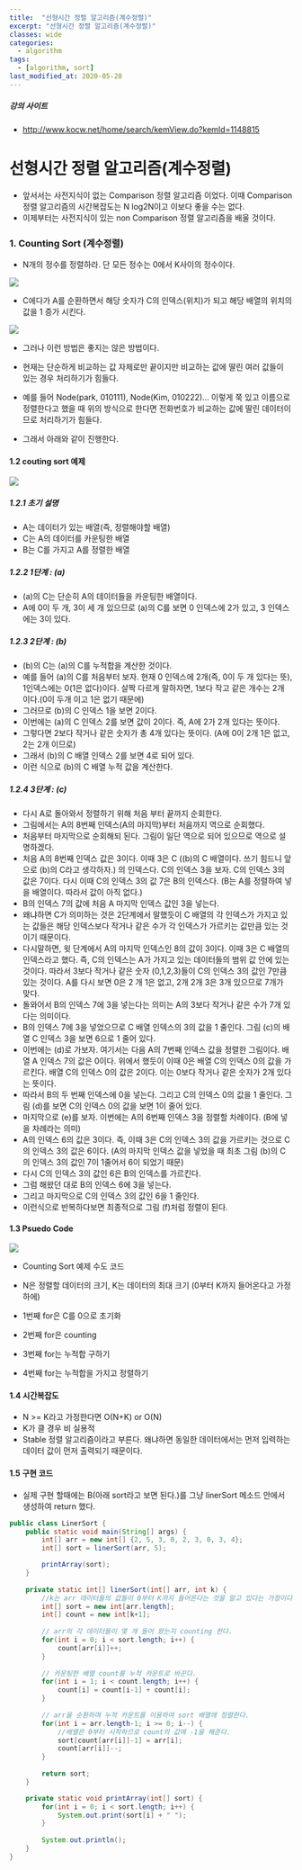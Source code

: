 ```yaml
---
title:  "선형시간 정렬 알고리즘(계수정렬)"
excerpt: "선형시간 정렬 알고리즘(계수정렬)"
classes: wide
categories:
  - algorithm
tags:
  - [algorithm, sort]
last_modified_at: 2020-05-28
---
```


##### 강의 사이트

* http://www.kocw.net/home/search/kemView.do?kemId=1148815



# 선형시간 정렬 알고리즘(계수정렬)

* 앞서서는 사전지식이 없는 Comparison 정렬 알고리즘 이었다. 이때 Comparison 정렬 알고리즘의 시간복잡도는 N log2N이고 이보다 좋을 수는 없다.
* 이제부터는 사전지식이 있는 non Comparison 정렬 알고리즘을 배울 것이다.



### 1. Counting Sort (계수정렬)

* N개의 정수를 정렬하라. 단 모든 정수는 0에서 K사이의 정수이다.



![]({{site.url}}/assets/images/algo42.PNG)

* C에다가 A를 순환하면서 해당 숫자가 C의 인덱스(위치)가 되고 해당 배열의 위치의 값을 1 증가 시킨다.

![]({{site.url}}/assets/images/algo43.PNG)

* 그러나 이런 방법은 좋지는 않은 방법이다.
* 현재는 단순하게 비교하는 값 자체로만 끝이지만 비교하는 값에 딸린 여러 값들이 있는 경우 처리하기가 힘들다.
* 예를 들어 Node(park, 010111), Node(Kim, 010222)... 이렇게 쭉 있고 이름으로 정렬한다고 했을 때 위의 방식으로 한다면 전화번호가 비교하는 값에 딸린 데이터이므로 처리하기가 힘들다.

* 그래서 아래와 같이 진행한다.

#### 1.2 couting sort 예제

![]({{site.url}}/assets/images/algo44.PNG)

##### 1.2.1 초기 설명

* A는 데이터가 있는 배열(즉, 정렬해야할 배열)
* C는 A의 데이터를 카운팅한 배열
* B는 C를 가지고 A를 정렬한 배열

##### 1.2.2 1단계 : (a)

* (a)의 C는 단순히 A의 데이터들을 카운팅한 배열이다. 
* A에 0이 두 개, 3이 세 개 있으므로 (a)의 C를 보면 0 인덱스에 2가 있고, 3 인덱스에는 3이 있다.

##### 1.2.3 2단계 : (b)

* (b)의 C는 (a)의 C를 누적합을 계산한 것이다.
* 예를 들어 (a)의 C를 처음부터 보자. 현재 0 인덱스에 2개(즉, 0이 두 개 있다는 뜻), 1인덱스에는 0(1은 없다)이다. 살짝 다르게 말하자면, 1보다 작고 같은 개수는 2개 이다.(0이 두개 이고 1은 없기 때문에)
* 그러므로 (b)의 C 인덱스 1을 보면 2이다.
* 이번에는 (a)의 C 인덱스 2를 보면 값이 2이다. 즉, A에 2가 2개 있다는 뜻이다.
* 그렇다면 2보다 작거나 같은 숫자가 총 4개 있다는 뜻이다. (A에 0이 2개 1은 없고, 2는 2개 이므로)
* 그래서 (b)의 C 배열 인덱스 2를 보면 4로 되어 있다. 
* 이런 식으로 (b)의 C 배열 누적 값을 계산한다.

##### 1.2.4 3단계 : (c)

* 다시 A로 돌아와서 정렬하기 위해 처음 부터 끝까지 순회한다.
* 그림에서는 A의 8번째 인덱스(A의 마지막)부터 처음까지 역으로 순회했다.
* 처음부터 마지막으로 순회해되 된다. 그림이 일단 역으로 되어 있으므로 역으로 설명하겠다.
* 처음 A의 8번째 인덱스 값은 3이다. 이때 3은 C ((b)의 C 배열이다. 쓰기 힘드니 앞으로 (b)의 C라고 생각하자.) 의 인덱스다. C의 인덱스 3을 보자. C의 인덱스 3의 값은 7이다. 다시 이때 C의 인덱스 3의 값 7은 B의 인덱스다. (B는 A를 정렬하여 넣을 배열이다. 따라서 값이 아직 없다.)
* B의 인덱스 7의 값에 처음 A 마지막 인덱스 값인 3을 넣는다.
* 왜냐하면 C가 의미하는 것은 2단계에서 말했듯이 C 배열의 각 인덱스가 가지고 있는 값들은 해당 인덱스보다 작거나 같은 수가 각 인덱스가 가르키는 값만큼 있는 것이기 때문이다.
* 다시말하면, 윗 단계에서 A의 마지막 인덱스인 8의 값이 3이다. 이때 3은 C 배열의 인덱스라고 했다. 즉, C의 인덱스는 A가 가지고 있는 데이터들의 범위 값 안에 있는 것이다. 따라서 3보다 작거나 같은 숫자 (0,1,2,3)들이 C의 인덱스 3의 값인 7만큼 있는 것이다. A를 다시 보면 0은 2 개 1은 없고, 2개 2개 3은 3개 있으므로 7개가 맞다.
* 돌와어서 B의 인덱스 7에 3을 넣는다는 의미는 A의 3보다 작거나 같은 수가 7개 있다는 의미이다.
* B의 인덱스 7에 3을 넣었으므로 C 배열 인덱스의 3의 값을 1 줄인다. 그림 (c)의 배열 C 인덱스 3을 보면 6으로 1 줄어 있다.
* 이번에는 (d)로 가보자. 여기서는 다음 A의 7번째 인덱스 값을 정렬한 그림이다. 배열 A 인덱스 7의 값은 0이다. 위에서 했듯이 이때 0은 배열 C의 인덱스 0의 값을 가르킨다. 배열 C의 인덱스 0의 값은 2이다. 이는 0보다 작거나 같은 숫자가 2개 있다는 뜻이다. 
* 따라서 B의 두 번째 인덱스에 0을 넣는다. 그리고 C의 인덱스 0의 값을 1 줄인다. 그림 (d)를 보면 C의 인덱스 0의 값을 보면 1이 줄어 있다.
* 마지막으로 (e)를 보자. 이번에는 A의 6번째 인덱스 3을 정렬할 차례이다. (B에 넣을 차례라는 의미)
* A의 인덱스 6의 값은 3이다. 즉, 이때 3은 C의 인덱스 3의 값을 가르키는 것으로 C의 인덱스 3의 값은 6이다. (A의 마지막 인덱스 값을 넣었을 때  최초 그림 (b)의 C의 인덱스 3의 값인 7이 1줄어서 6이 되었기 때문)
* 다시 C의 인덱스 3의 값인 6은 B의 인덱스를 가르킨다. 
* 그럼 해왔던 대로 B의 인덱스 6에 3을 넣는다.
* 그리고 마지막으로 C의 인덱스 3의 값인 6을 1 줄인다.
* 이런식으로 반복하다보면 최종적으로 그림 (f)처럼 정렬이 된다.



#### 1.3 Psuedo Code

![]({{site.url}}/assets/images/algo45.PNG)

* Counting Sort 예제 수도 코드

* N은 정렬할 데이터의 크기, K는 데이터의 최대 크기 (0부터 K까지 들어온다고 가정하에)

* 1번째 for은 C를 0으로 초기화
* 2번째 for은 counting
* 3번째 for는 누적합 구하기
* 4번째 for는 누적합을 가지고 정렬하기



#### 1.4 시간복잡도

* N >= K라고 가정한다면 O(N+K) or O(N)
* K가 클 경우 비 실용적
* Stable 정렬 알고리즘이라고 부른다. 왜냐하면 동일한 데이터에서는 먼저 입력하는 데이터 값이 먼저 출력되기 때문이다.



#### 1.5 구현 코드

* 실제 구현 할때에는 B(아래 sort라고 보면 된다.)를 그냥 linerSort 메소드 안에서 생성하여 return 했다.

```java
public class LinerSort {
	public static void main(String[] args) {
		int[] arr = new int[] {2, 5, 3, 0, 2, 3, 0, 3, 4};
		int[] sort = linerSort(arr, 5);

		printArray(sort);
	}
	
	private static int[] linerSort(int[] arr, int k) {
		//k는 arr 데이터들의 값들이 0부터 K까지 들어온다는 것을 알고 있다는 가정이다.
		int[] sort = new int[arr.length];
		int[] count = new int[k+1];
		
		// arr의 각 데이터들이 몇 개 들어 왔는지 counting 한다.
		for(int i = 0; i < sort.length; i++) {
			count[arr[i]]++;
		}
		
		// 카운팅한 배열 count를 누적 카운트로 바꾼다.
		for(int i = 1; i < count.length; i++) {
			count[i] = count[i-1] + count[i];
		}
		
		// arr을 순환하며 누적 카운트를 이용하여 sort 배열에 정렬한다.
		for(int i = arr.length-1; i >= 0; i--) {
			//배열은 0부터 시작하므로 count의 값에 -1을 해준다.
			sort[count[arr[i]]-1] = arr[i];
			count[arr[i]]--;
		}
		
		return sort;
	}

	private static void printArray(int[] sort) {
		for(int i = 0; i < sort.length; i++) {
			System.out.print(sort[i] + " ");
		}
		
		System.out.println();
	}
}
```


